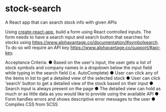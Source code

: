 # stock-search
A React app that can search stock info with given APIs


Using [create-react-app](https://github.com/facebook/create-react-app), build a form using
React controlled inputs. The form needs to have a search input and search button that
searches for stocks using https://www.alphavantage.co/documentation/#symbolsearch. To
do so will require an API key https://www.alphavantage.co/support/#api-key.

Acceptance Criteria:
● Based on the user's input, the user gets a list of stock symbols and company
names in a dropdown below the input field while typing in the search field (i.e.
AutoComplete)
● User can click any of the items in list to get a detailed view of the selected stock
● User can click ‘search’ button to get a detailed view of the stock based on their
input
● Search input is always present on the page
● The detailed view can hold as much or as little data as you would like to provide
using the available API
● Form handles errors and shows descriptive error messages to the user
● Compiles CSS from SCSS
